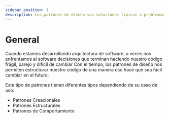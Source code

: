 ```yaml
---
sidebar_position: 1
description: Los patrones de diseño son soluciones típicas a problemas comunes en el diseño de software.
---
```


# General

Cuando estamos desarrollando arquitectura de software, a veces nos enfrentamos al software
decisiones que terminan haciendo nuestro código frágil, parejo y difícil de cambiar
Con el tiempo, los patrones de diseño nos permiten estructurar nuestro código de una manera
eso hace que sea fácil cambiar en el futuro.

Este tipo de patrones tienen diferentes tipos dependiendo de su caso de uso:

- Patrones Creacionales
- Patrones Estructurales
- Patrones de Comportamiento
